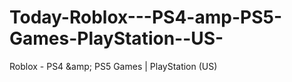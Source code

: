 # Today-Roblox---PS4-amp-PS5-Games-PlayStation--US-
Roblox - PS4 &amp;amp; PS5 Games | PlayStation (US)
